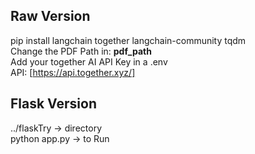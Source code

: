 ## Raw Version
pip install langchain together langchain-community tqdm \
Change the PDF Path in: **pdf_path** \
Add your together AI API Key in a .env \
API: [https://api.together.xyz/]

## Flask Version
../flaskTry -> directory \
python app.py -> to Run
